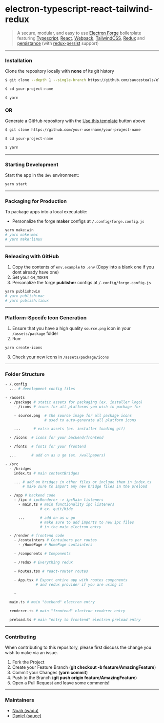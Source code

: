 # electron-typescript-react-tailwind-redux

> A secure, modular, and easy to use [Electron Forge](https://www.electronforge.io/) boilerplate featuring [Typescript](https://www.typescriptlang.org/), [React](https://reactjs.org/), [Webpack](https://webpack.js.org/), [TailwindCSS](https://tailwindcss.com/), [Redux](https://redux.js.org/) and [persistance](https://github.com/saucesteals/electron-persist-secure) (with [redux-persist](https://github.com/rt2zz/redux-persist) support)

---

### **Installation**

Clone the repository locally with **none** of its git history

```sh
$ git clone --depth 1 --single-branch https://github.com/saucesteals/electron-typescript-react-tailwind-redux.git your-project-name

$ cd your-project-name

$ yarn
```

### **OR**

Generate a GitHub repository with the [Use this template](https://github.com/saucesteals/electron-typescript-react-tailwind-redux/generate) button above

```sh
$ git clone https://github.com/your-username/your-project-name

$ cd your-project-name

$ yarn
```

---

### **Starting Development**

Start the app in the `dev` environment:

```sh
yarn start
```

---

### **Packaging for Production**

To package apps into a local executable:

- Personalize the forge **maker** configs at `/.config/forge.config.js`

```sh
yarn make:win
# yarn make:mac
# yarn make:linux
```

---

### **Releasing with GitHub**

1. Copy the contents of `env.example` to `.env` (Copy into a blank one if you dont already have one)
2. Set your `GH_TOKEN`
3. Personalize the forge **publisher** configs at `/.config/forge.config.js`

```sh
yarn publish:win
# yarn publish:mac
# yarn publish:linux
```

---

### **Platform-Specifc Icon Generation**

1. Ensure that you have a high quality `source.png` icon in your `/assets/package` folder
2. Run:

```sh
yarn create-icons
```

3. Check your new icons in `/assets/package/icons`

---

### **Folder Structure**

```sh
- /.config
  ... # development config files

- /assets
  - /package # static assets for packaging (ex. installer logo)
    - /icons # icons for all platforms you wish to package for

    - source.png  # the source image for all package icons
                  # used to auto-generate all platform icons

    ...      # extra assets (ex. installer loading gif)

  - /icons  # icons for your backend/frontend

  - /fonts  # fonts for your frontend

  ...       # add on as u go (ex. /wallpapers)

- /src
  - /bridges
    index.ts # main contextBridges

    ... # add on bridges in other files or include them in index.ts
        # make sure to import any new bridge files in the preload

  - /app # backend code
    - /ipc # ipcRenderer -> ipcMain listeners
      - main.ts # main functionality ipc listeners
                # ex. quit/hide

      ...       # add on as u go
                # make sure to add imports to new ipc files
                # in the main electron entry

  - /render # frontend code
    - /containters # Containers per routes
      - /HomePage # HomePage containters

    - /components # Components

    - /redux # Everything redux

    - Routes.tsx # react-router routes

    - App.tsx # Export entire app with routes components
              # and redux provider if you are using it

    -

  main.ts # main "backend" electron entry

  renderer.ts # main "frontend" electron renderer entry

  preload.ts # main "entry to frontend" electron preload entry

```

---

### **Contributing**

When contributing to this repository, please first discuss the change you wish to make via an issue.

1. Fork the Project
2. Create your Feature Branch (**git checkout -b feature/AmazingFeature**)
3. Commit your Changes (**yarn commit**)
4. Push to the Branch (**git push origin feature/AmazingFeature**)
5. Open a Pull Request and leave some comments!

---

### **Maintainers**

- [Noah (wadu)](https://github.com/fourwadu/)
- [Daniel (sauce)](https://github.com/saucesteals/)
